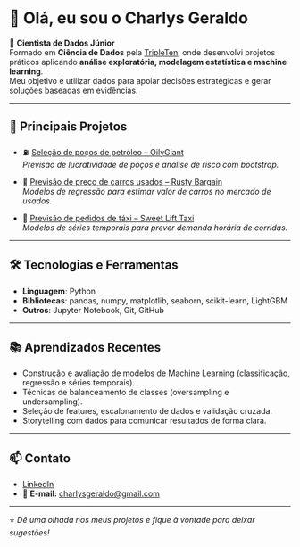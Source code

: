 # 👋 Olá, eu sou o Charlys Geraldo

🎯 **Cientista de Dados Júnior**  
Formado em **Ciência de Dados** pela [TripleTen](https://tripleten.com/), onde desenvolvi projetos práticos aplicando **análise exploratória, modelagem estatística e machine learning**.  
Meu objetivo é utilizar dados para apoiar decisões estratégicas e gerar soluções baseadas em evidências.  

---

## 📂 Principais Projetos

- ⛽ [Seleção de poços de petróleo – OilyGiant](https://github.com/Charlys-teixeira/oilygiant)  
  *Previsão de lucratividade de poços e análise de risco com bootstrap.*  

- 🚗 [Previsão de preço de carros usados – Rusty Bargain](https://github.com/Charlys-teixeira/rusty-bargain)  
  *Modelos de regressão para estimar valor de carros no mercado de usados.*  

- 🚕 [Previsão de pedidos de táxi – Sweet Lift Taxi](https://github.com/Charlys-teixeira/sweet-lift-taxi)  
  *Modelos de séries temporais para prever demanda horária de corridas.*  

---

## 🛠️ Tecnologias e Ferramentas

- **Linguagem**: Python  
- **Bibliotecas**: pandas, numpy, matplotlib, seaborn, scikit-learn, LightGBM  
- **Outros**: Jupyter Notebook, Git, GitHub  

---

## 📚 Aprendizados Recentes
- Construção e avaliação de modelos de Machine Learning (classificação, regressão e séries temporais).  
- Técnicas de balanceamento de classes (oversampling e undersampling).  
- Seleção de features, escalonamento de dados e validação cruzada.  
- Storytelling com dados para comunicar resultados de forma clara.  

---

## 📫 Contato
- [LinkedIn](www.linkedin.com/in/charlys-geraldo-a66b46320)  
- 📧 **E-mail:** charlysgeraldo@gmail.com  

---
⭐ *Dê uma olhada nos meus projetos e fique à vontade para deixar sugestões!*  
